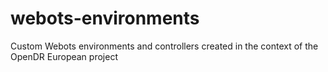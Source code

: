 # webots-environments

Custom Webots environments and controllers created in the context of the OpenDR European project
